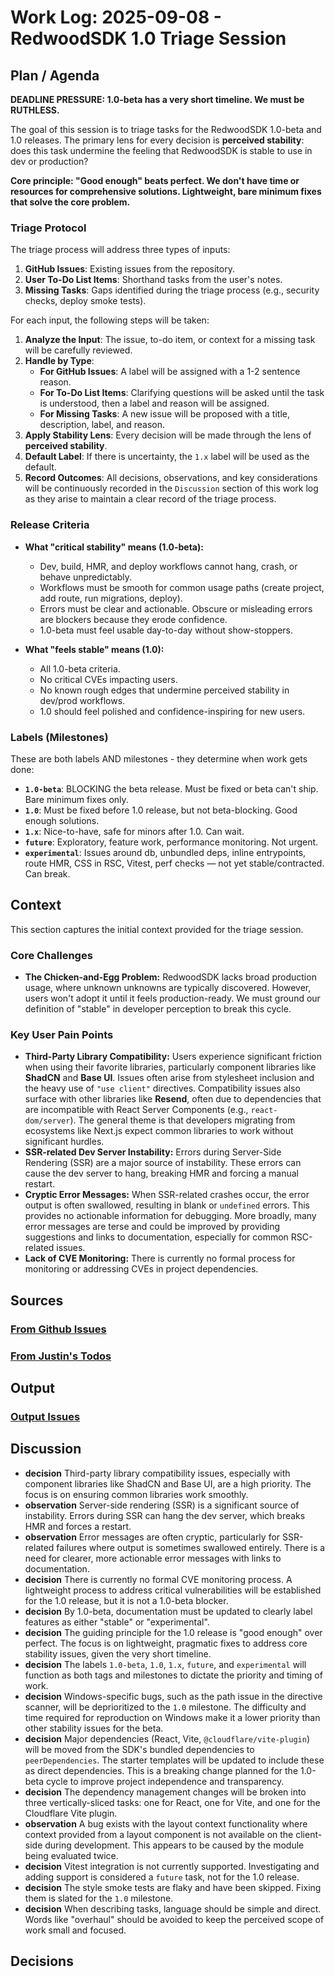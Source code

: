 # Work Log: 2025-09-08 - RedwoodSDK 1.0 Triage Session

## Plan / Agenda

**DEADLINE PRESSURE: 1.0-beta has a very short timeline. We must be RUTHLESS.**

The goal of this session is to triage tasks for the RedwoodSDK 1.0-beta and 1.0 releases. The primary lens for every decision is **perceived stability**: does this task undermine the feeling that RedwoodSDK is stable to use in dev or production? 

**Core principle: "Good enough" beats perfect. We don't have time or resources for comprehensive solutions. Lightweight, bare minimum fixes that solve the core problem.**

### Triage Protocol

The triage process will address three types of inputs:
1.  **GitHub Issues**: Existing issues from the repository.
2.  **User To-Do List Items**: Shorthand tasks from the user's notes.
3.  **Missing Tasks**: Gaps identified during the triage process (e.g., security checks, deploy smoke tests).

For each input, the following steps will be taken:

1.  **Analyze the Input**: The issue, to-do item, or context for a missing task will be carefully reviewed.
2.  **Handle by Type**:
    *   **For GitHub Issues**: A label will be assigned with a 1-2 sentence reason.
    *   **For To-Do List Items**: Clarifying questions will be asked until the task is understood, then a label and reason will be assigned.
    *   **For Missing Tasks**: A new issue will be proposed with a title, description, label, and reason.
3.  **Apply Stability Lens**: Every decision will be made through the lens of **perceived stability**.
4.  **Default Label**: If there is uncertainty, the `1.x` label will be used as the default.
5.  **Record Outcomes**: All decisions, observations, and key considerations will be continuously recorded in the `Discussion` section of this work log as they arise to maintain a clear record of the triage process.

### Release Criteria

- **What "critical stability" means (1.0-beta):**
    - Dev, build, HMR, and deploy workflows cannot hang, crash, or behave unpredictably.
    - Workflows must be smooth for common usage paths (create project, add route, run migrations, deploy).
    - Errors must be clear and actionable. Obscure or misleading errors are blockers because they erode confidence.
    - 1.0-beta must feel usable day-to-day without show-stoppers.

- **What "feels stable" means (1.0):**
    - All 1.0-beta criteria.
    - No critical CVEs impacting users.
    - No known rough edges that undermine perceived stability in dev/prod workflows.
    - 1.0 should feel polished and confidence-inspiring for new users.

### Labels (Milestones)

These are both labels AND milestones - they determine when work gets done:

- **`1.0-beta`**: BLOCKING the beta release. Must be fixed or beta can't ship. Bare minimum fixes only.
- **`1.0`**: Must be fixed before 1.0 release, but not beta-blocking. Good enough solutions.
- **`1.x`**: Nice-to-have, safe for minors after 1.0. Can wait.
- **`future`**: Exploratory, feature work, performance monitoring. Not urgent.
- **`experimental`**: Issues around db, unbundled deps, inline entrypoints, route HMR, CSS in RSC, Vitest, perf checks — not yet stable/contracted. Can break.

## Context

This section captures the initial context provided for the triage session.

### Core Challenges
- **The Chicken-and-Egg Problem:** RedwoodSDK lacks broad production usage, where unknown unknowns are typically discovered. However, users won't adopt it until it feels production-ready. We must ground our definition of "stable" in developer perception to break this cycle.

### Key User Pain Points

- **Third-Party Library Compatibility:** Users experience significant friction when using their favorite libraries, particularly component libraries like **ShadCN** and **Base UI**. Issues often arise from stylesheet inclusion and the heavy use of `"use client"` directives. Compatibility issues also surface with other libraries like **Resend**, often due to dependencies that are incompatible with React Server Components (e.g., `react-dom/server`). The general theme is that developers migrating from ecosystems like Next.js expect common libraries to work without significant hurdles.
- **SSR-related Dev Server Instability:** Errors during Server-Side Rendering (SSR) are a major source of instability. These errors can cause the dev server to hang, breaking HMR and forcing a manual restart.
- **Cryptic Error Messages:** When SSR-related crashes occur, the error output is often swallowed, resulting in blank or `undefined` errors. This provides no actionable information for debugging. More broadly, many error messages are terse and could be improved by providing suggestions and links to documentation, especially for common RSC-related issues.
- **Lack of CVE Monitoring:** There is currently no formal process for monitoring or addressing CVEs in project dependencies.

## Sources

### [From Github Issues](./source-gh-issues.md)

### [From Justin's Todos](./source-gh-issues.md)

## Output

### [Output Issues](./output-issues.md)

## Discussion

- **decision** Third-party library compatibility issues, especially with component libraries like ShadCN and Base UI, are a high priority. The focus is on ensuring common libraries work smoothly.
- **observation** Server-side rendering (SSR) is a significant source of instability. Errors during SSR can hang the dev server, which breaks HMR and forces a restart.
- **observation** Error messages are often cryptic, particularly for SSR-related failures where output is sometimes swallowed entirely. There is a need for clearer, more actionable error messages with links to documentation.
- **decision** There is currently no formal CVE monitoring process. A lightweight process to address critical vulnerabilities will be established for the 1.0 release, but it is not a 1.0-beta blocker.
- **decision** By 1.0-beta, documentation must be updated to clearly label features as either "stable" or "experimental".
- **decision** The guiding principle for the 1.0 release is "good enough" over perfect. The focus is on lightweight, pragmatic fixes to address core stability issues, given the very short timeline.
- **decision** The labels `1.0-beta`, `1.0`, `1.x`, `future`, and `experimental` will function as both tags and milestones to dictate the priority and timing of work.
- **decision** Windows-specific bugs, such as the path issue in the directive scanner, will be deprioritized to the `1.0` milestone. The difficulty and time required for reproduction on Windows make it a lower priority than other stability issues for the beta.
- **decision** Major dependencies (React, Vite, `@cloudflare/vite-plugin`) will be moved from the SDK's bundled dependencies to `peerDependencies`. The starter templates will be updated to include these as direct dependencies. This is a breaking change planned for the 1.0-beta cycle to improve project independence and transparency.
- **decision** The dependency management changes will be broken into three vertically-sliced tasks: one for React, one for Vite, and one for the Cloudflare Vite plugin.
- **observation** A bug exists with the layout context functionality where context provided from a layout component is not available on the client-side during development. This appears to be caused by the module being evaluated twice.
- **decision** Vitest integration is not currently supported. Investigating and adding support is considered a `future` task, not for the 1.0 release.
- **decision** The style smoke tests are flaky and have been skipped. Fixing them is slated for the `1.0` milestone.
- **decision** When describing tasks, language should be simple and direct. Words like "overhaul" should be avoided to keep the perceived scope of work small and focused.

## Decisions